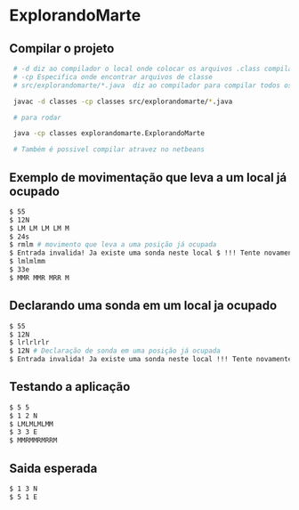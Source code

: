 # ExplorandoMarte

## Compilar o projeto

```sh
 # -d diz ao compilador o local onde colocar os arquivos .class compilados
 # -cp Especifica onde encontrar arquivos de classe
 # src/explorandomarte/*.java  diz ao compilador para compilar todos os arquivos .java em src/explorandomarte

 javac -d classes -cp classes src/explorandomarte/*.java

 # para rodar

 java -cp classes explorandomarte.ExplorandoMarte

 # Também é possivel compilar atravez no netbeans

```
## Exemplo de movimentação que leva a um local já ocupado
```sh
$ 55
$ 12N
$ LM LM LM LM M 
$ 24s
$ rmlm # movimento que leva a uma posição já ocupada
$ Entrada invalida! Ja existe uma sonda neste local $ !!! Tente novamente.
$ lmlmlmm
$ 33e
$ MMR MMR MRR M
```
## Declarando uma sonda em um local ja ocupado
```sh
$ 55
$ 12N
$ lrlrlrlr
$ 12N # Declaração de sonda em uma posição já ocupada
$ Entrada invalida! Ja existe uma sonda neste local !!! Tente novamente.

```
## Testando a aplicação
```sh
$ 5 5
$ 1 2 N
$ LMLMLMLMM
$ 3 3 E
$ MMRMMRMRRM
```
## Saida esperada
```sh
$ 1 3 N
$ 5 1 E
```